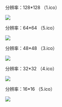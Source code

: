 分辨率：128*128 （1.ico）

<img src="https://github.com/taoste/Hello-World/blob/master/images/favicon-ico//cmbchina-ICON/1.ico?raw=true"/>

分辨率：64*64 （5.ico）

<img src="https://github.com/taoste/Hello-World/blob/master/images/favicon-ico//cmbchina-ICON/2.ico?raw=true"/>

分辨率：48*48 （3.ico）

<img src="https://github.com/taoste/Hello-World/blob/master/images/favicon-ico//cmbchina-ICON/3.ico?raw=true"/>

分辨率：32*32 （4.ico）

<img src="https://github.com/taoste/Hello-World/blob/master/images/favicon-ico//cmbchina-ICON/4.ico?raw=true"/>

分辨率：16*16 （5.ico）

<img src="https://github.com/taoste/Hello-World/blob/master/images/favicon-ico//cmbchina-ICON/5.ico?raw=true"/>
